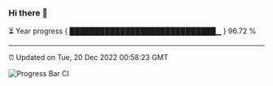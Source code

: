### Hi there 👋

⏳ Year progress { █████████████████████████████▁ } 96.72 %

---

⏰ Updated on Tue, 20 Dec 2022 00:58:23 GMT

![Progress Bar CI](https://github.com/liununu/liununu/workflows/Progress%20Bar%20CI/badge.svg)

